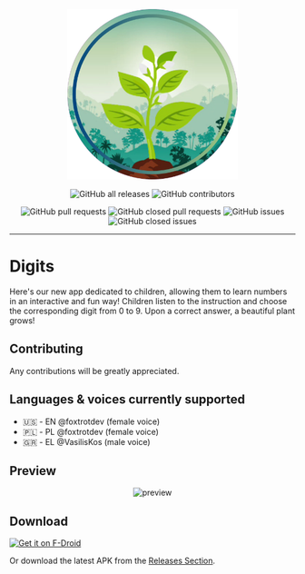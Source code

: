 <p align="center">
  <img src="./resources/original_cover_circle_profiled.png" alt="Logo" height="300">
</p>


<p align="center">
<img src="https://img.shields.io/github/downloads/foxtrotdev/learn-digits/total.svg" alt="GitHub all releases"/>
<img src="https://img.shields.io/github/contributors/foxtrotdev/learn-digits.svg" alt="GitHub contributors"/>
</p>
<p align="center">
<img src="https://img.shields.io/github/issues-pr/foxtrotdev/learn-digits.svg" alt="GitHub pull requests"/>
<img src="https://img.shields.io/github/issues-pr-closed/foxtrotdev/learn-digits.svg" alt="GitHub closed pull requests"/>
<img src="https://img.shields.io/github/issues/foxtrotdev/learn-digits.svg" alt="GitHub issues"/>
<img src="https://img.shields.io/github/issues-closed/foxtrotdev/learn-digits.svg" alt="GitHub closed issues"/>
</p>

---

# Digits

Here's our new app dedicated to children, allowing them to learn numbers in an interactive and fun way! Children listen to the instruction and choose the corresponding digit from 0 to 9. Upon a correct answer, a beautiful plant grows!

## Contributing

Any contributions will be greatly appreciated.

## Languages & voices currently supported

- 🇺🇸 - EN @foxtrotdev (female voice)
- 🇵🇱 - PL @foxtrotdev (female voice)
- 🇬🇷 - EL @VasilisKos (male voice)

## Preview

<p align="center">
  <img src="./preview/en/preview.gif" alt="preview" height="500">
</p>

## Download

[<img src="https://fdroid.gitlab.io/artwork/badge/get-it-on.png"
     alt="Get it on F-Droid"
     height="80">](https://f-droid.org/packages/eu.mokrzycki.learndigits/)

Or download the latest APK from the [Releases Section](https://github.com/foxtrotdev/learn-digits/releases/latest).
